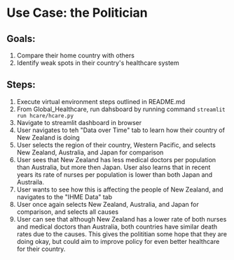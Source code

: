 # Use Case: the Politician
## Goals: 
1. Compare their home country with others
2. Identify weak spots in their country's healthcare system
## Steps:
1. Execute virtual environment steps outlined in README.md
2. From Global_Healthcare, run dahsboard by running command
```streamlit run hcare/hcare.py```
3. Navigate to streamlit dashboard in browser
4. User navigates to teh "Data over Time" tab to learn how their country of New Zealand is doing
5. User selects the region of their country, Western Pacific, and selects New Zealand, Australia, and Japan for comparison
6. User sees that New Zealand has less medical doctors per population than Australia, but more then Japan. User also learns that in recent years its rate of nurses per population is lower than both Japan and Austraila.
7. User wants to see how this is affecting the people of New Zealand, and navigates to the "IHME Data" tab
8. User once again selects New Zealand, Australia, and Japan for comparison, and selects all causes
9. User can see that although New Zealand has a lower rate of both nurses and medical doctors than Australia, both countries have similar death rates due to the causes. This gives the polititian some hope that they are doing okay, but could aim to improve policy for even better healthcare for their country.